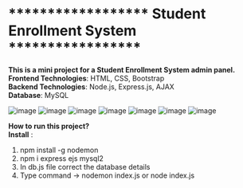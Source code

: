 # ****************** Student Enrollment System *****************
**This is a mini project for a Student Enrollment System admin panel.**  
**Frontend Technologies**: HTML, CSS, Bootstrap  
**Backend Technologies**: Node.js, Express.js, AJAX  
**Database**: MySQL  



![image](https://github.com/user-attachments/assets/52f17e39-d376-408d-9f51-64b2aec845bb)
![image](https://github.com/user-attachments/assets/5980ad16-f6f2-4363-9d08-43f1f20824a3)
![image](https://github.com/user-attachments/assets/fe52d4c3-db3b-48f0-a019-ec7fd11d3a2d)
![image](https://github.com/user-attachments/assets/ee2dadc6-7598-4ab1-9f48-99f254b5f389)
![image](https://github.com/user-attachments/assets/032fa951-6deb-4e25-833f-10fb7f19fad3)
![image](https://github.com/user-attachments/assets/515fceb1-d818-4771-b6d5-8c805c3e0360)
![image](https://github.com/user-attachments/assets/96a9bafd-271a-4479-9562-8c4d91ceb19b)

**How to run this project?**  
**Install** :  
1) npm install -g nodemon
2) npm i express ejs mysql2
3) In db.js file correct the database details
4) Type command -> nodemon index.js or node index.js
